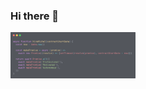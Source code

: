 <!-- ![Cover](https://github.com/moymat/moymat/blob/main/img/cover.png) -->

### Hi there 👋

<img src="https://github.com/moymat/moymat/blob/main/img/cover.png" alt="cover" style="width: 200px; opacity: 0.8;" />

<!--
**moymat/moymat** is a ✨ _special_ ✨ repository because its `README.md` (this file) appears on your GitHub profile.

Here are some ideas to get you started:

- 🔭 I’m currently working on ...
- 🌱 I’m currently learning ...
- 👯 I’m looking to collaborate on ...
- 🤔 I’m looking for help with ...
- 💬 Ask me about ...
- 📫 How to reach me: ...
- 😄 Pronouns: ...
- ⚡ Fun fact: ...
-->
